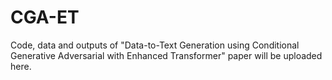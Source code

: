 # CGA-ET
Code, data and outputs of "Data-to-Text Generation using Conditional Generative Adversarial with Enhanced Transformer" paper will be uploaded here. 
